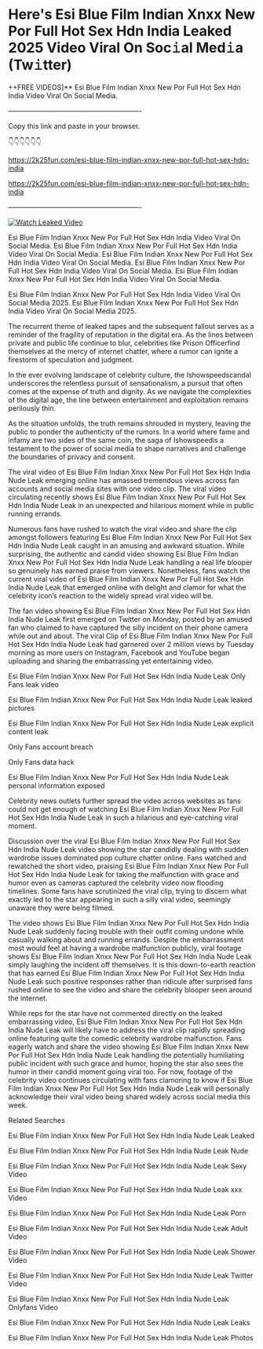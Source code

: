 # Here's Esi Blue Film Indian Xnxx New Por Full Hot Sex Hdn India Leaked 2025 Video Viral On Soc𝚒al Med𝚒a (Tw𝚒tter)

++FREE VIDEOS]** Esi Blue Film Indian Xnxx New Por Full Hot Sex Hdn India Video Viral On Social Media.

———————————————————-

Copy this link and paste in your browser.

👇👇👇👇👇👇

https://2k25fun.com/esi-blue-film-indian-xnxx-new-por-full-hot-sex-hdn-india

https://2k25fun.com/esi-blue-film-indian-xnxx-new-por-full-hot-sex-hdn-india

———————————————————-

[![Watch Leaked Video](https://miro.medium.com/v2/resize:fit:828/format:webp/1*cilzJN44JGOrTw9NJCrNHA.gif "Watch Leaked Video")](https://2k25fun.com/esi-blue-film-indian-xnxx-new-por-full-hot-sex-hdn-india)

Esi Blue Film Indian Xnxx New Por Full Hot Sex Hdn India Video Viral On Social Media. Esi Blue Film Indian Xnxx New Por Full Hot Sex Hdn India Video Viral On Social Media. Esi Blue Film Indian Xnxx New Por Full Hot Sex Hdn India Video Viral On Social Media. Esi Blue Film Indian Xnxx New Por Full Hot Sex Hdn India Video Viral On Social Media. Esi Blue Film Indian Xnxx New Por Full Hot Sex Hdn India Video Viral On Social Media.

Esi Blue Film Indian Xnxx New Por Full Hot Sex Hdn India Video Viral On Social Media 2025. Esi Blue Film Indian Xnxx New Por Full Hot Sex Hdn India Video Viral On Social Media 2025.

The recurrent theme of leaked tapes and the subsequent fallout serves as a reminder of the fragility of reputation in the digital era. As the lines between private and public life continue to blur, celebrities like Prison Officerfind themselves at the mercy of internet chatter, where a rumor can ignite a firestorm of speculation and judgment.

In the ever evolving landscape of celebrity culture, the Ishowspeedscandal underscores the relentless pursuit of sensationalism, a pursuit that often comes at the expense of truth and dignity. As we navigate the complexities of the digital age, the line between entertainment and exploitation remains perilously thin.

As the situation unfolds, the truth remains shrouded in mystery, leaving the public to ponder the authenticity of the rumors. In a world where fame and infamy are two sides of the same coin, the saga of Ishowspeedis a testament to the power of social media to shape narratives and challenge the boundaries of privacy and consent.

The viral video of Esi Blue Film Indian Xnxx New Por Full Hot Sex Hdn India Nude Leak emerging online has amassed tremendous views across fan accounts and social media sites with one video clip. The viral video circulating recently shows Esi Blue Film Indian Xnxx New Por Full Hot Sex Hdn India Nude Leak in an unexpected and hilarious moment while in public running errands.

Numerous fans have rushed to watch the viral video and share the clip amongst followers featuring Esi Blue Film Indian Xnxx New Por Full Hot Sex Hdn India Nude Leak caught in an amusing and awkward situation. While surprising, the authentic and candid video showing Esi Blue Film Indian Xnxx New Por Full Hot Sex Hdn India Nude Leak handling a real life blooper so genuinely has earned praise from viewers. Nonetheless, fans watch the current viral video of Esi Blue Film Indian Xnxx New Por Full Hot Sex Hdn India Nude Leak that emerged online with delight and clamor for what the celebrity icon’s reaction to the widely spread viral video will be.

The fan video showing Esi Blue Film Indian Xnxx New Por Full Hot Sex Hdn India Nude Leak first emerged on Twitter on Monday, posted by an amused fan who claimed to have captured the silly incident on their phone camera while out and about. The viral Clip of Esi Blue Film Indian Xnxx New Por Full Hot Sex Hdn India Nude Leak had garnered over 2 million views by Tuesday morning as more users on Instagram, Facebook and YouTube began uploading and sharing the embarrassing yet entertaining video.

Esi Blue Film Indian Xnxx New Por Full Hot Sex Hdn India Nude Leak Only Fans leak video

Esi Blue Film Indian Xnxx New Por Full Hot Sex Hdn India Nude Leak leaked pictures

Esi Blue Film Indian Xnxx New Por Full Hot Sex Hdn India Nude Leak explicit content leak

Only Fans account breach

Only Fans data hack

Esi Blue Film Indian Xnxx New Por Full Hot Sex Hdn India Nude Leak personal information exposed

Celebrity news outlets further spread the video across websites as fans could not get enough of watching Esi Blue Film Indian Xnxx New Por Full Hot Sex Hdn India Nude Leak in such a hilarious and eye-catching viral moment.

Discussion over the viral Esi Blue Film Indian Xnxx New Por Full Hot Sex Hdn India Nude Leak video showing the star candidly dealing with sudden wardrobe issues dominated pop culture chatter online. Fans watched and rewatched the short video, praising Esi Blue Film Indian Xnxx New Por Full Hot Sex Hdn India Nude Leak for taking the malfunction with grace and humor even as cameras captured the celebrity video now flooding timelines. Some fans have scrutinized the viral clip, trying to discern what exactly led to the star appearing in such a silly viral video, seemingly unaware they were being filmed.

The video shows Esi Blue Film Indian Xnxx New Por Full Hot Sex Hdn India Nude Leak suddenly facing trouble with their outfit coming undone while casually walking about and running errands. Despite the embarrassment most would feel at having a wardrobe malfunction publicly, viral footage shows Esi Blue Film Indian Xnxx New Por Full Hot Sex Hdn India Nude Leak simply laughing the incident off themselves. It is this down-to-earth reaction that has earned Esi Blue Film Indian Xnxx New Por Full Hot Sex Hdn India Nude Leak such positive responses rather than ridicule after surprised fans rushed online to see the video and share the celebrity blooper seen around the internet.

While reps for the star have not commented directly on the leaked embarrassing video, Esi Blue Film Indian Xnxx New Por Full Hot Sex Hdn India Nude Leak will likely have to address the viral clip rapidly spreading online featuring quite the comedic celebrity wardrobe malfunction. Fans eagerly watch and share the video showing Esi Blue Film Indian Xnxx New Por Full Hot Sex Hdn India Nude Leak handling the potentially humiliating public incident with such grace and humor, hoping the star also sees the humor in their candid moment going viral too. For now, footage of the celebrity video continues circulating with fans clamoring to know if Esi Blue Film Indian Xnxx New Por Full Hot Sex Hdn India Nude Leak will personally acknowledge their viral video being shared widely across social media this week.

Related Searches

Esi Blue Film Indian Xnxx New Por Full Hot Sex Hdn India Nude Leak Leaked

Esi Blue Film Indian Xnxx New Por Full Hot Sex Hdn India Nude Leak Nude

Esi Blue Film Indian Xnxx New Por Full Hot Sex Hdn India Nude Leak Sexy Video

Esi Blue Film Indian Xnxx New Por Full Hot Sex Hdn India Nude Leak xxx Video

Esi Blue Film Indian Xnxx New Por Full Hot Sex Hdn India Nude Leak Porn

Esi Blue Film Indian Xnxx New Por Full Hot Sex Hdn India Nude Leak Adult Video

Esi Blue Film Indian Xnxx New Por Full Hot Sex Hdn India Nude Leak Shower Video

Esi Blue Film Indian Xnxx New Por Full Hot Sex Hdn India Nude Leak Twitter Video

Esi Blue Film Indian Xnxx New Por Full Hot Sex Hdn India Nude Leak Onlyfans Video

Esi Blue Film Indian Xnxx New Por Full Hot Sex Hdn India Nude Leak Leaks

Esi Blue Film Indian Xnxx New Por Full Hot Sex Hdn India Nude Leak Photos